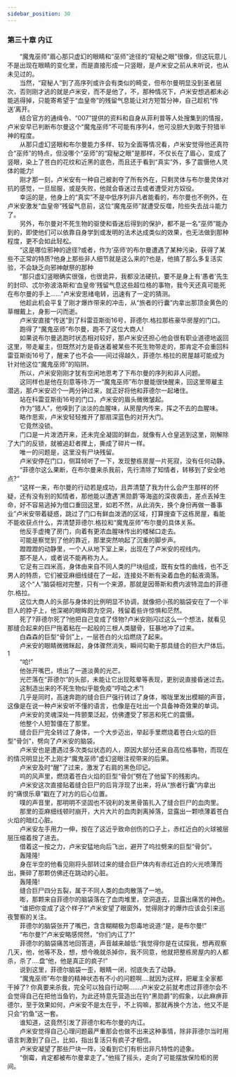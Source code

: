 ```yaml
---
sidebar_position: 30
---
```

### 第三十章 内讧  


　　“魔鬼巫师”眉心那只虚幻的眼睛和“巫师”途径的“窥秘之眼”很像，但这玩意儿不是出现在眼睛的变化里，而是直接形成一只竖眼，是卢米安之前从未听说，也从未见过的。  
　　当然，“窥秘人”到了高序列或许会有类似的畸变，但布尔曼明显没到圣者层次，否则刚才逃的就是卢米安，而不是他了，不，那种情况下，卢米安想逃都未必能逃得掉，只能寄希望于“血皇帝”的残留气息能让对方短暂分神，自己趁机“传送’离开。  
　　结合官方的通缉令、“007”提供的资料和自身从菲利普等人处搜集到的情报，卢米安早已判断布尔曼这个“魔鬼巫师”不可能有序列4，他可没胆大到敢于狩猎半神的程度。  
　　从那只虚幻竖眼和布尔曼能力多样、较为全面等情况看，卢米安觉得他还真符合“巫师”的特点，但没哪个“巫师”的“窥秘之眼”是那样，不仅长在了眉心，变成了竖眼，染上了苍白的花纹和近黑的底色，而且还于看到“真实”外，多了震慑他人灵体的能力!  
　　刚才那一刻，卢米安有一种自己被剥夺了所有外在，只剩灵体与布尔曼灵体对抗的感觉，一旦屈服，或是失败，他就会昏迷过去或者遭受对方奴役。  
　　幸运的是，他身上的“真实”不是中低序列非凡者能看的，布尔曼也不例外，在卢米安激发“血皇帝”残留气息前，这位“魔鬼巫师”就遭受反噬，险些失去战斗能力了。  
　　另外，布尔曼对不死生物的驱使和昏迷后得到的保护，都不是一名“巫师”能办到的，即使他们可以依靠自身学到或发明的法术达成类似的效果，也无法做到那种程度，更不会如此轻松。  
　　“这是哪位邪神的途径?或者，作为‘巫师’的布尔曼遭遇了某种污染，获得了某些不正常的特质?他身上那些非人细节就是这么来的?也是，他搞了那么多复活实验，不会缺乏向邪神献祭的那种  
　　“那只虚幻竖眼确实很强，也很诡异，我都没法硬抗，要不是身上有‘愚者’先生的封印、忒尔弥波洛斯和‘血皇帝’残留气息这些超位格的事物，我今天还真可能死在布尔曼的手上……”卢米安思绪电转，迅速有了一定的猜测。  
　　他趁此机会平复了刚才爆炸带来的冲击，从“旅者的行囊”内拿出那顶金黄色的草帽戴上，身影一闪而逝。  
　　卢米安直接“传送”到了科雷亚斯街16号，菲德尔.格拉那栋豪华房屋的门口。  
　　跑得了“魔鬼巫师”布尔曼，跑不了这位大商人!  
　　如果说布尔曼逃跑时状态相对较好，那卢米安还担心他会很有职业道德地返回这里，带走雇主，但既然对方是昏迷着被某些不死生物带走的，那肯定不会重回科雷亚斯街16号了，醒来了也不会——间过得越久，菲德尔.格拉的房屋越可能成为针对他这位“魔鬼巫师”的陷阱。  
　　所以，卢米安刚刚才犹有空闲地思考了下布尔曼的序列和非人问题。  
　　这同样也是他在刻意等待:万一“魔鬼巫师”布尔曼能很快醒来，回这里带雇主潜逃，那卢米安迟个一两分钟过来，就正好将他和菲德尔一起堵住。  
　　站在科雷亚斯街16号的门口，卢米安的眉头微微皱起。  
　　作为“猎人”，他嗅到了淡淡的血腥味，从房屋内传来，挥之不去的血腥味。  
　　略作思索，卢米安轻轻推开了那扇深蓝色的对开大门。  
　　它竟然没锁。  
　　门口是一片泼洒开来，还未完全凝固的鲜血，就像有人仓皇逃到这里，刚解除了大门的反锁，就被追赶者撵上，撕成了碎片一样。  
　　唯一的问题是，这里没有尸块残留。  
　　卢米安停在门口，侧耳倾听了一下，发现整栋房屋一片死寂，没有任何动静。  
　　“菲德尔这么果断，在布尔曼来杀我前，先行清除了知情者，转移到了安全地点?“  
　　“这样一来，布尔曼的行动若是成功，且弄清楚了我为什么会产生那样的怀疑，还有没有别的知情者，那他能以遭遇‘黑勋爵’等海盗的深夜袭击，差点丢掉生命，好不容易逃掉为借口重回这里，如若不然，从此消失，换个身份再做一番事业”卢米安带着疑惑，跳过了门口有鲜血泼洒的区域，打算搜查下这栋房屋，看能不能收获点什么，弄清楚菲德尔.格拉和“魔鬼巫师”布尔曼的具体关系。  
　　他反手虚掩了房门，向着有更浓血腥味传出的楼梯口走去。  
　　可能是察觉到了他的靠近，那里突然响起了沉重的脚步声。  
　　蹬蹬蹬的动静里，一个人从地下室上来，出现在了卢米安的视线内。  
　　那不是人，或者说不能再称为人。  
　　它足有三四米高，身体由来自不同人类的尸块组成，既有女性的曲线，也不乏男人的特质，它们被亚麻细线缝在了一起，连接处不断有染着血色的黏液滴落。  
　　这个“人”脑袋相对完整，只有一个来源，那就是因蒂斯和费内波特混血的菲德尔.格拉。  
　　这位大商人的头部与身体的比例明显不协调，就像把小孩的脑袋安在了一个半巨人的脖子上，他深褐的眼眸颇为空洞，残留着些许惊惧和茫然。  
　　死了?菲德尔死了?他把自己变成了怪物?卢米安刚闪过这么一个想法，就看见那缝合起来的巨尸拖着粘在一起般的三根人类腿骨，狂暴地冲了过来。  
　　白森森的巨型“骨剑”上，一层苍白的火焰燃烧了起来。  
　　卢米安的眼睛微微眯起，身体骤然消失，瞬间勾勒于那具缝合的巨大尸体后。1  
　　“哈!”  
　　他张开嘴巴，喷出了一道淡黄的光芒。  
　　光芒落在“菲德尔”的头部，未能让它出现眩晕等表现，更别说直接昏迷过去。  
　　这制造出来的不死生物似乎能免疫“哼哈之术”!  
　　几乎是同时，高速奔跑的缝合巨尸强行转过了身体，喉咙里发出模糊的声音，这像是在说一种卢米安听不懂的语言，也像是在吐出一个具备神奇效果的单词。  
　　卢米安的灵魂深处一阵颤栗泛起，仿佛遭受了邪恶和死亡的震慑。  
　　他整个人短暂僵在了那里。  
　　缝合巨尸完全转过了身体，一个大步迈出，举起手里燃烧着苍白火焰的巨型“骨剑”，劈向了卢米安的脑袋。  
　　卢米安也是遭遇过多次类似状态的人，原因大部分还来自高位格事物，而现在的情况明显比不上刚才“魔鬼巫师”虚幻竖眼注视带来的后果。  
　　卢米安及时“醒”了过来，激发了右肩的黑色印记。  
　　呜的风声里，燃烧着苍白火焰的巨型“骨剑”劈在了他留下的残影内。  
　　卢米安这次直接贴着缝合巨尸的后背浮现了出来，将从“旅者行囊”内拿出的“痛恨乐章”戳在了对方的后心位置。  
　　噗的声音里，那明明不坚固也不锐利的发黑骨笛扎入了缝合巨尸的血肉里。  
　　那里的亚麻细线顿时崩开，大片大片的血肉剥离掉落，显露出一颗喷薄着苍白火焰的暗红心脏。  
　　卢米安左手用力一伸，按在了这近乎致命创伤的口子上，赤红近白的火球被层层压缩着按了进去。  
　　借着这一按之力，卢米安猛地向后飞出，避开了呜拉劈来的巨型“骨剑”。  
　　轰隆隆!  
　　身在半空的他看见刚将头部转过来的缝合巨尸体内有赤红近白的火光喷薄而出，撕碎了那颗仿佛还在跳动的心脏。  
　　轰隆隆!  
　　缝合巨尸四分五裂，属于不同人类的血肉散落了一地。  
　　嘭，那颗来自菲德尔的脑袋落在了血肉堆里，空洞退去，显露出痛苦的神色。  
　　“谁把你变成了这个样子?”卢米安望了眼窗外，觉得刚才的爆炸应该会引来巡夜警察的关注。  
　　菲德尔的脑袋张开了嘴巴，含含糊糊极为怨毒地说道:“是，是布尔曼!”  
　　“布尔曼?”卢米安略感愕然，“你们内讧了?”  
　　菲德尔的脑袋痛苦地回答道，声音越来越低:“我觉得你是在试探我，想再观察几天，他，他等不及，想，想今晚就杀掉你，我不同意，他就把整栋房屋内的人都杀，杀了.…盘“他，他是真正的疯子!”  
　　说到这里，菲德尔脑袋一歪，眼睛一闭，彻底失去了动静。  
　　“魔鬼巫师”布尔曼的精神状态有不小的问题啊.…就因为这样，把雇主全家都干掉了? 你真要来杀我，完全可以独自行动啊.……卢米安之前就考虑过菲德尔会不会觉得自己在把他当鱼钓，为此还特意先营造出在钓“黑勋爵”的假象，以此麻痹菲德尔，至于效果如何，卢米安不是太在乎，不上钩嘛，那就再换个方法，他又不是只会“钓鱼”这一套。  
　　谁知道，这竟然引发了菲德尔和布尔曼的内讧。  
　　卢米安觉得自己心理问题最严重那会也做不出来这种事情，除非菲德尔当时用语言刺激到了自己，比如，指出复活只有疯子才相信。  
　　卢米安凝望了那些尸块一阵，没看到它们有析出非凡特性的迹象。  
　　“倒霉，肯定都被布尔曼拿走了。”他摇了摇头，走向了可能摆放保险柜的房间。  

